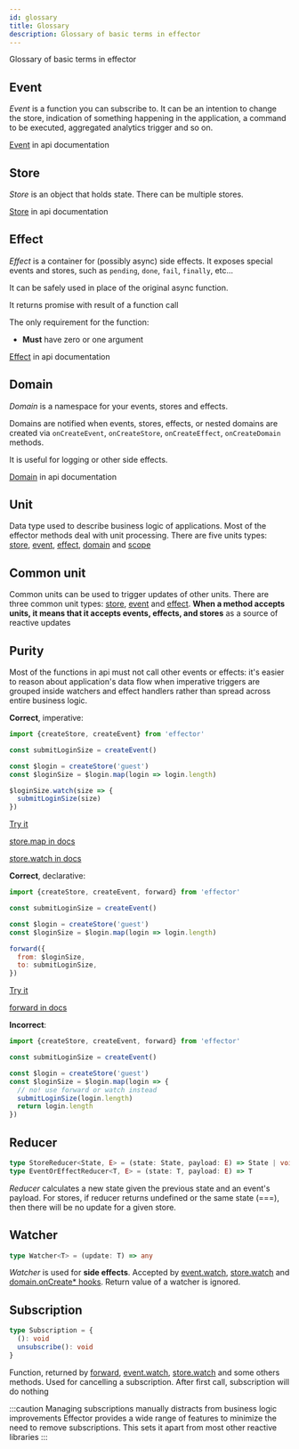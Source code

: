 ```yaml
---
id: glossary
title: Glossary
description: Glossary of basic terms in effector
---
```


Glossary of basic terms in effector

## Event

_Event_ is a function you can subscribe to. It can be an intention to change the store, indication of something happening in the application, a command to be executed, aggregated analytics trigger and so on.

[Event](../api/effector/Event.md) in api documentation

## Store

_Store_ is an object that holds state.
There can be multiple stores.

[Store](../api/effector/Store.md) in api documentation

## Effect

_Effect_ is a container for (possibly async) side effects.
It exposes special events and stores, such as `pending`, `done`, `fail`, `finally`, etc...

It can be safely used in place of the original async function.

It returns promise with result of a function call

The only requirement for the function:

- **Must** have zero or one argument

[Effect](../api/effector/Effect.md) in api documentation

## Domain

_Domain_ is a namespace for your events, stores and effects.

Domains are notified when events, stores, effects, or nested domains are created via `onCreateEvent`, `onCreateStore`, `onCreateEffect`, `onCreateDomain` methods.

It is useful for logging or other side effects.

[Domain](../api/effector/Domain.md) in api documentation

## Unit

Data type used to describe business logic of applications. Most of the effector methods deal with unit processing.
There are five units types: [store], [event], [effect], [domain] and [scope]

## Common unit

Common units can be used to trigger updates of other units. There are three common unit types: [store], [event] and [effect]. **When a method accepts units, it means that it accepts events, effects, and stores** as a source of reactive updates

## Purity

Most of the functions in api must not call other events or effects: it's easier to reason about application's data flow when imperative triggers are grouped inside watchers and effect handlers rather than spread across entire business logic.

**Correct**, imperative:

```js
import {createStore, createEvent} from 'effector'

const submitLoginSize = createEvent()

const $login = createStore('guest')
const $loginSize = $login.map(login => login.length)

$loginSize.watch(size => {
  submitLoginSize(size)
})
```

[Try it](https://share.effector.dev/D5hV8C70)

[store.map in docs](../api/effector/Store.md#mapfn-state-state-laststate-t--t)

[store.watch in docs](../api/effector/Store.md#watchwatcher)

**Correct**, declarative:

```js
import {createStore, createEvent, forward} from 'effector'

const submitLoginSize = createEvent()

const $login = createStore('guest')
const $loginSize = $login.map(login => login.length)

forward({
  from: $loginSize,
  to: submitLoginSize,
})
```

[Try it](https://share.effector.dev/it0gXQLI)

[forward in docs](../api/effector/forward.md)

**Incorrect**:

```js
import {createStore, createEvent, forward} from 'effector'

const submitLoginSize = createEvent()

const $login = createStore('guest')
const $loginSize = $login.map(login => {
  // no! use forward or watch instead
  submitLoginSize(login.length)
  return login.length
})
```

## Reducer

```typescript
type StoreReducer<State, E> = (state: State, payload: E) => State | void
type EventOrEffectReducer<T, E> = (state: T, payload: E) => T
```

_Reducer_ calculates a new state given the previous state and an event's payload. For stores, if reducer returns undefined or the same state (===), then there will be no update for a given store.

## Watcher

```typescript
type Watcher<T> = (update: T) => any
```

_Watcher_ is used for **side effects**. Accepted by [event.watch](../api/effector/Event.md#watchwatcher), [store.watch](../api/effector/Store.md#watchwatcher) and [domain.onCreate\* hooks](../api/effector/Domain.md#oncreateeventhook). Return value of a watcher is ignored.

## Subscription

```typescript
type Subscription = {
  (): void
  unsubscribe(): void
}
```

Function, returned by [forward](../api/effector/forward.md), [event.watch](../api/effector/Event.md#watchwatcher), [store.watch](../api/effector/Store.md#watchwatcher) and some others methods. Used for cancelling a subscription. After first call, subscription will do nothing

:::caution Managing subscriptions manually distracts from business logic improvements
Effector provides a wide range of features to minimize the need to remove subscriptions. This sets it apart from most other reactive libraries
:::

[effect]: ../api/effector/Effect.md
[store]: ../api/effector/Store.md
[event]: ../api/effector/Event.md
[domain]: ../api/effector/Domain.md
[scope]: ../api/effector/Scope.md
